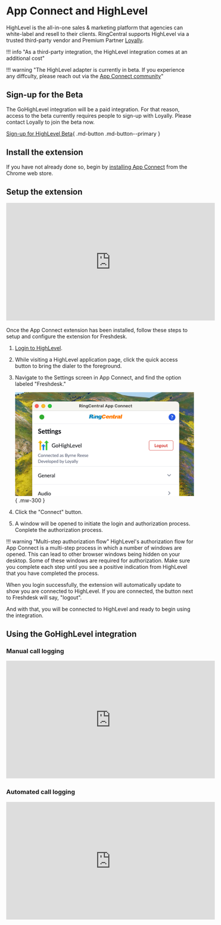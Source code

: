 # App Connect and HighLevel

HighLevel is the all-in-one sales & marketing platform that agencies can white-label and resell to their clients. RingCentral supports HighLevel via a trusted third-party vendor and Premium Partner [Loyally](https://loyally.eu/).

!!! info "As a third-party integration, the HighLevel integration comes at an additional cost"

!!! warning "The HighLevel adapter is currently in beta. If you experience any diffculty, please reach out via the [App Connect community](https://community.ringcentral.com/groups/app-connect-22)"

## Sign-up for the Beta

The GoHighLevel integration will be a paid integration. For that reason, access to the beta currently requires people to sign-up with Loyally. Please contact Loyally to join the beta now. 

[Sign-up for HighLevel Beta](https://buy.stripe.com/9B614n1OBgat8d701LdUY0X){ .md-button .md-button--primary }

## Install the extension

If you have not already done so, begin by [installing App Connect](../getting-started.md) from the Chrome web store. 

## Setup the extension

<iframe width="560" height="315" src="https://www.youtube.com/embed/AAJbmt-CFDI?si=BjLdBYXiqRaaVXa-" title="YouTube video player" frameborder="0" allow="accelerometer; autoplay; clipboard-write; encrypted-media; gyroscope; picture-in-picture; web-share" referrerpolicy="strict-origin-when-cross-origin" allowfullscreen></iframe>

Once the App Connect extension has been installed, follow these steps to setup and configure the extension for Freshdesk. 

1. [Login to HighLevel](https://app.gohighlevel.com/).

2. While visiting a HighLevel application page, click the quick access button to bring the dialer to the foreground. 

3. Navigate to the Settings screen in App Connect, and find the option labeled "Freshdesk."

    ![Connect to HighLevel](../img/highlevel-connect.png){ .mw-300 }

4. Click the "Connect" button. 

5. A window will be opened to initiate the login and authorization process. Conplete the authorization process.

!!! warning "Multi-step authorization flow" 
    HighLevel's authorization flow for App Connect is a multi-step process in which a number of windows are opened. This can lead to other browser windows being hidden on your desktop. Some of these windows are required for authorization. Make sure you complete each step until you see a positive indication from HighLevel that you have completed the process. 

When you login successfully, the extension will automatically update to show you are connected to HighLevel. If you are connected, the button next to Freshdesk will say, "logout".

And with that, you will be connected to HighLevel and ready to begin using the integration. 

## Using the GoHighLevel integration

### Manual call logging

<iframe width="560" height="315" src="https://www.youtube.com/embed/V6xJm0vNMic?si=hJtm4qUdkKwT6poP" title="YouTube video player" frameborder="0" allow="accelerometer; autoplay; clipboard-write; encrypted-media; gyroscope; picture-in-picture; web-share" referrerpolicy="strict-origin-when-cross-origin" allowfullscreen></iframe>

### Automated call logging

<iframe width="560" height="315" src="https://www.youtube.com/embed/gq7ru9Fx8Rs?si=JStLkTshem7vChcd" title="YouTube video player" frameborder="0" allow="accelerometer; autoplay; clipboard-write; encrypted-media; gyroscope; picture-in-picture; web-share" referrerpolicy="strict-origin-when-cross-origin" allowfullscreen></iframe>
